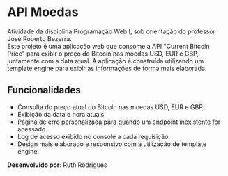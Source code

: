 # API Moedas

Atividade da disciplina Programação Web I, sob orientação do professor José Roberto Bezerra.\
Este projeto é uma aplicação web que consome a API "Current Bitcoin Price" para exibir o preço do Bitcoin nas moedas USD, EUR e GBP, juntamente com a data atual. A aplicação é construída utilizando um template engine para exibir as informações de forma mais elaborada.

## Funcionalidades

- Consulta do preço atual do Bitcoin nas moedas USD, EUR e GBP.
- Exibição da data e hora atuais.
- Página de erro personalizada para quando um endpoint inexistente for acessado.
- Log de acesso exibido no console a cada requisição.
- Design mais elaborado e responsivo com a utilização de template engine.


**Desenvolvido por**: Ruth Rodrigues
